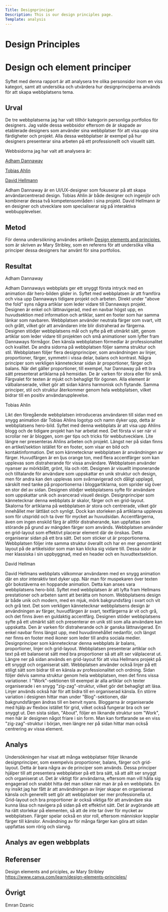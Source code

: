 ```yaml
---
Title: Designprinciper
Description: This is our design principles page.
Template: analysis
---
```


# Design Principles

Design och element principer
=======================

Syftet med denna rapport är att analysera tre olika personsidor inom en viss kategori, samt att undersöka och utvärdera hur designprinciperna används för att skapa webbplatsens tema.

Urval
-----------------------

De tre webbplatserna jag har valt tillhör kategorin personliga portfolios för designers. Jag valde dessa webbsidor eftersom de är skapade av etablerade designers som använder sina webbplatser för att visa upp sina färdigheter och projekt. Alla dessa webbplatser är exempel på hur designers presenterar sina arbeten på ett professionellt och visuellt sätt.

Webbsidorna jag har valt att analysera är:

[Adham Dannaway][]

[Tobias Ahlin][]

[David Hellmann][]

Adham Dannaway är en UI/UX-designer som fokuserar på att skapa användarcentrerad design. Tobias Ahlin är både designer och ingenjör och kombinerar dessa två kompetensområden i sina projekt. David Hellmann är en designer och utvecklare som specialiserar sig på interaktiva webbupplevelser.

Metod
-----------------------

För denna undersökning användes artikeln [Design elements and principles][], som är skriven av Mary Stribley, som en referens för att undersöka vilka principer dessa designers har använt för sina portfolios.

Resultat
-----------------------

Adham Dannaway

Adham Dannaways webbplats ger ett snyggt första intryck med en animation där hero-bilden glider in. Syftet med webbplatsen är att framföra och visa upp Dannaways tidigare projekt och arbeten. Direkt under "above the fold" syns några artiklar som leder vidare till Dannaways projekt. Designen är enkel och lättnavigerad, med en navbar högst upp, en huvudsektion med information och artiklar, samt en footer som har samma länkar som navbaren. Webbplatsen använder neutrala färger som svart, vitt och grått, vilket gör att användaren inte blir distraherad av färgerna. Designen stödjer webbplatsens mål och syfte på ett utmärkt sätt, genom artiklar som leder vidare till projekten och små animationer som lyfter fram Dannaways förmågor. Den känsla webbplatsen förmedlar är professionalitet och kvalitet. De andra sidorna på webbplatsen följer samma struktur och stil. Webbplatsen följer flera designprinciper, som användningen av linjer, proportioner, färger, symmetri i vissa delar, balans och kontrast. Några principer som verkligen kännetecknar sidan är proportioner, färger och balans. När det gäller proportioner, till exempel, har Dannaway på ett bra sätt presenterat artiklarna på hemsidan. De är varken för stora eller för små. Färgvalet för texten är mjukt och behagligt för ögonen. Alla element är välbalanserade, vilket gör att sidan känns harmonisk och flytande. Samma principer, stil och struktur återkommer genom hela webbplatsen, vilket bidrar till en positiv användarupplevelse.

Tobias Ahlin

Likt den föregående webbplatsen introduceras användaren till sidan med en snygg animation där Tobias Ahlins logotyp och namn dyker upp, detta är webbplatsens hero-bild. Syftet med denna webbplats är att visa upp Ahlins blogg och de tidigare projekt han har arbetat med. Det första vi ser när vi scrollar ner är bloggen, som ger tips och tricks för webbutvecklare. Lite längre ner presenteras Ahlins arbeten och projekt. Längst ner på sidan finns en artikel/sektion istället för en footer, som visar en bild och kontaktinformation. Det som kännetecknar webbplatsen är användningen av färger. Huvudfärgen är en ljus orange ton, med flera accentfärger som kan upplevas som distraherande för vissa användare. Webbplatsen använder nyanser av mörkblått, grönt, lila och rött. Designen är visuellt imponerande och tilltalande för användare som uppskattar en unik struktur och design, men för andra kan den upplevas som svårnavigerad och dåligt upplagd, särskilt med tanke på proportionerna i bloggartiklarna, som sprider sig över en stor del av sidan. Designen stödjer webbplatsens syfte för användare som uppskattar unik och avancerad visuell design. Designprinciper som kännetecknar denna webbplats är skalor, färger och en grid-layout. Skalorna för artiklarna på webbplatsen är stora och centrerade, vilket gör innehållet mer lättläst och synligt. Dock kan storleken på artiklarna upplevas som för utspridd och ta över för mycket av huvudsidan. Accentfärgerna, även om ingen enskild färg är alltför distraherande, kan uppfattas som störande på grund av mängden färger som används. Webbplatsen använder en grid-layout som effektivt placerar element där de önskas. Detta organiserar sidan på ett bra sätt. Det som sticker ut är proportionerna. Webbplatsen följer inte samma struktur överallt och har en mer genomtänkt layout på de artikelsidor som man kan klicka sig vidare till. Dessa sidor är mer klassiska i sin uppbyggnad, med en header och en huvudtextsektion.


David Hellman

David Hellmans webbplats välkomnar användaren med en snygg animation där en stor interaktiv text dyker upp. När man för muspekaren över texten gör bokstäverna en hoppande animation. Detta kan anses vara webbplatsens hero-bild. Syftet med webbplatsen är att lyfta fram Hellmans prestationer och arbeten samt att berätta om honom. Webbplatsens design är både unik och modern, med en mjuk, mörk bakgrundsfärg i svart och vit och grå text. Det som verkligen kännetecknar webbplatsens design är användningen av färger, huvudfärgen är svart, textfärgerna är vit och grå, och det finns även en guldaktig accentfärg. Designen stöder webbplatsens syfte på ett utmärkt sätt och presenterar en unik stil som alla användare kan uppskatta. Den är varken för distraherande och är ganska lättnavigerad. En enkel navbar finns längst upp, med huvudinnehållet nedanför, och längst ner finns en footer med ikoner som leder till andra sociala medier. Designprinciper som kännetecknar denna webbplats är balans, proportioner, linjer och grid-layout. Webbplatsen presenterar artiklar och text på ett balanserat sätt med bra proportioner så att allt ser välplacerat ut. Längre ner på sidan används en grid-layout för att visa Hellmans projekt på ett snyggt och organiserat sätt. Webbplatsen använder också linjer på ett stiligt sätt som bidrar till en känsla av professionalitet och ordning. Sidan följer delvis samma struktur genom hela webbplatsen, men det finns vissa variationer. I "Work"-sektionen till exempel är alla artiklar och texter organiserade i en snygg "zig-zag"-struktur, vilket gör det behagligt att läsa. Linjer används också här för att bidra till en organiserad känsla. En större variation i designen hittar man under "Blog"-sektionen, där bakgrundsfärgen ändras till en benvit nyans. Bloggarna är organiserade med hjälp av flexbox istället för grid, vilket också fungerar bra och ser snyggt ut. Den sista sidan, "About", följer en liknande struktur som "Work", men här är designen något friare i sin form. Man kan fortfarande se en viss "zig-zag"-struktur i början, men längre ner på sidan hittar man också centrering av vissa element.

Analys
-----------------------

Undersökningen har visat att många webbplatser följer liknande designprinciper, som exempelvis proportioner, balans, färger och grid-layout. Detta är bara några av de principer som används. Dessa principer hjälper till att presentera webbplatser på ett bra sätt, så att allt ser snyggt och organiserat ut. Det är viktigt för användarna, eftersom man vill hålla sig engagerad och snabbt hitta det man söker när man är på en webbplats. En ny insikt jag har fått är att användningen av linjer skapar en organiserad känsla och generellt sett gör att webbplatser ser mer professionella ut. Grid-layout och bra proportioner är också viktiga för att användare ska kunna läsa och navigera på sidan på ett effektivt sätt. Det är avgörande att ha rätt storlekar på elementen, så att de inte tar över för mycket av webbplatsen. Färger spelar också en stor roll, eftersom människor kopplar färger till känslor. Användning av för många färger kan göra att sidan uppfattas som rörig och slarvig.

Analys av egen webbplats
-----------------------

Referenser
-----------------------

Design elements and priciples, av Mary Stribley
https://www.canva.com/learn/design-elements-principles/

Övrigt
-----------------------

Emran Dzanic

[Design elements and principles]: https://www.canva.com/learn/design-elements-principles/
[Adham Dannaway]: https://www.adhamdannaway.com/
[Tobias Ahlin]: https://tobiasahlin.com/
[David Hellmann]: https://davidhellmann.com/
